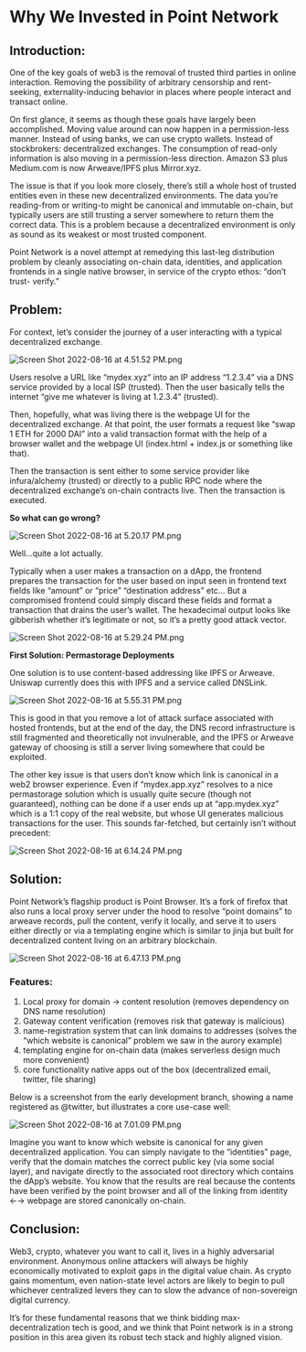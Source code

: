 # Why We Invested in Point Network

## Introduction:

One of the key goals of web3 is the removal of trusted third parties in online interaction. Removing the possibility of arbitrary censorship and rent-seeking, externality-inducing behavior in places where people interact and transact online.

On first glance, it seems as though these goals have largely been accomplished. Moving value around can now happen in a permission-less manner. Instead of using banks, we can use crypto wallets. Instead of stockbrokers: decentralized exchanges. The consumption of read-only information is also moving in a permission-less direction. Amazon S3 plus Medium.com is now Arweave/IPFS plus Mirror.xyz.

The issue is that if you look more closely, there’s still a whole host of trusted entities even in these new decentralized environments. The data you’re reading-from or writing-to might be canonical and immutable on-chain, but typically users are still trusting a server somewhere to return them the correct data. This is a problem because a decentralized environment is only as sound as its weakest or most trusted component.

Point Network is a novel attempt at remedying this last-leg distribution problem by cleanly associating on-chain data, identities, and application frontends in a single native browser, in service of the crypto ethos: “don’t trust- verify.”

## Problem:

For context, let’s consider the journey of a user interacting with a typical decentralized exchange.

![Screen Shot 2022-08-16 at 4.51.52 PM.png](Why%20We%20Invested%20in%20Point%20Network%2081809d76fce14d71a19b4c13a298fe89/Screen_Shot_2022-08-16_at_4.51.52_PM.png)

Users resolve a URL like “mydex.xyz” into an IP address “1.2.3.4” via a DNS service provided by a local ISP (trusted). Then the user basically tells the internet “give me whatever is living at 1.2.3.4” (trusted). 

Then, hopefully, what was living there is the webpage UI for the decentralized exchange. At that point, the user formats a request like “swap 1 ETH for 2000 DAI” into a valid transaction format with the help of a browser wallet and the webpage UI (index.html + index.js or something like that).

Then the transaction is sent either to some service provider like infura/alchemy (trusted) or directly to a public RPC node where the decentralized exchange’s on-chain contracts live. Then the transaction is executed.

**So what can go wrong?**

![Screen Shot 2022-08-16 at 5.20.17 PM.png](Why%20We%20Invested%20in%20Point%20Network%2081809d76fce14d71a19b4c13a298fe89/Screen_Shot_2022-08-16_at_5.20.17_PM.png)

Well…quite a lot actually.

Typically when a user makes a transaction on a dApp, the frontend prepares the transaction for the user based on input seen in frontend text fields like “amount” or “price” “destination address” etc… But a compromised frontend could simply discard these fields and format a transaction that drains the user’s wallet. The hexadecimal output looks like gibberish whether it’s legitimate or not, so it’s a pretty good attack vector.

![Screen Shot 2022-08-16 at 5.29.24 PM.png](Why%20We%20Invested%20in%20Point%20Network%2081809d76fce14d71a19b4c13a298fe89/Screen_Shot_2022-08-16_at_5.29.24_PM.png)

**First Solution: Permastorage Deployments**

One solution is to use content-based addressing like IPFS or Arweave. Uniswap currently does this with IPFS and a service called DNSLink.

![Screen Shot 2022-08-16 at 5.55.31 PM.png](Why%20We%20Invested%20in%20Point%20Network%2081809d76fce14d71a19b4c13a298fe89/Screen_Shot_2022-08-16_at_5.55.31_PM.png)

This is good in that you remove a lot of attack surface associated with hosted frontends, but at the end of the day, the DNS record infrastructure is still fragmented and theoretically not invulnerable, and the IPFS or Arweave gateway of choosing is still a server living somewhere that could be exploited.

The other key issue is that users don’t know which link is canonical in a web2 browser experience. Even if “mydex.app.xyz” resolves to a nice permastorage solution which is usually quite secure (though not guaranteed), nothing can be done if a user ends up at “app.mydex.xyz” which is a 1:1 copy of the real website, but whose UI generates malicious transactions for the user. This sounds far-fetched, but certainly isn’t without precedent:

![Screen Shot 2022-08-16 at 6.14.24 PM.png](Why%20We%20Invested%20in%20Point%20Network%2081809d76fce14d71a19b4c13a298fe89/Screen_Shot_2022-08-16_at_6.14.24_PM.png)

## Solution:

Point Network’s flagship product is Point Browser. It’s a fork of firefox that also runs a local proxy server under the hood to resolve “point domains” to arweave records, pull the content, verify it locally, and serve it to users either directly or via a templating engine which is similar to jinja but built for decentralized content living on an arbitrary blockchain.

![Screen Shot 2022-08-16 at 6.47.13 PM.png](Why%20We%20Invested%20in%20Point%20Network%2081809d76fce14d71a19b4c13a298fe89/Screen_Shot_2022-08-16_at_6.47.13_PM.png)

### Features:

1. Local proxy for domain → content resolution (removes dependency on DNS name resolution)
2. Gateway content verification (removes risk that gateway is malicious)
3. name-registration system that can link domains to addresses (solves the “which website is canonical” problem we saw in the aurory example)
4. templating engine for on-chain data (makes serverless design much more convenient)
5. core functionality native apps out of the box (decentralized email, twitter, file sharing)

Below is a screenshot from the early development branch, showing a name registered as @twitter, but illustrates a core use-case well:

![Screen Shot 2022-08-16 at 7.01.09 PM.png](Why%20We%20Invested%20in%20Point%20Network%2081809d76fce14d71a19b4c13a298fe89/Screen_Shot_2022-08-16_at_7.01.09_PM.png)

Imagine you want to know which website is canonical for any given decentralized application. You can simply navigate to the “identities” page, verify that the domain matches the correct public key (via some social layer), and navigate directly to the associated root directory which contains the dApp’s website. You know that the results are real because the contents have been verified by the point browser and all of the linking from identity ←→ webpage are stored canonically on-chain.

## Conclusion:

Web3, crypto, whatever you want to call it, lives in a highly adversarial environment. Anonymous online attackers will always be highly economically motivated to exploit gaps in the digital value chain. As crypto gains momentum, even nation-state level actors are likely to begin to pull whichever centralized levers they can to slow the advance of non-sovereign digital currency.

It’s for these fundamental reasons that we think bidding max-decentralization tech is good, and we think that Point network is in a strong position in this area given its robust tech stack and highly aligned vision.